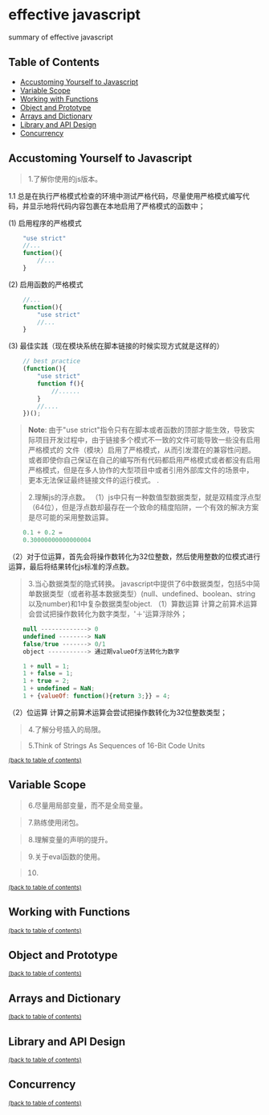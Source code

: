 # effective javascript

summary of effective javascript

## Table of Contents

- [Accustoming Yourself to Javascript](#accustoming-yourself-to-javascript)
- [Variable Scope](#variable-scope)
- [Working with Functions](#working-with-functions)
- [Object and Prototype](#object-and-prototype)
- [Arrays and Dictionary](#arrays-and-dictionary)
- [Library and API Design](#library-and-api-design)
- [Concurrency](#concurrency)

## Accustoming Yourself to Javascript

> 1.了解你使用的js版本。

1.1 总是在执行严格模式检查的环境中测试严格代码，尽量使用严格模式编写代码，并显示地将代码内容包裹在本地启用了严格模式的函数中；

(1) 启用程序的严格模式
```javascript
    "use strict"
    //...
    function(){
        //...
    }
```
(2) 启用函数的严格模式
```javascript
    //...
    function(){
        "use strict"
        //...
    }
```
(3) 最佳实践（现在模块系统在脚本链接的时候实现方式就是这样的）
```javascript
    // best practice
    (function(){
        "use strict"
        function f(){
            //......
        }
        //....
    })();
```
> **Note**: 由于"use strict"指令只有在脚本或者函数的顶部才能生效，导致实际项目开发过程中，由于链接多个模式不一致的文件可能导致一些没有启用严格模式的
文件（模块）启用了严格模式，从而引发潜在的兼容性问题。或者即使你自己保证在自己的编写所有代码都启用严格模式或者都没有启用严格模式，但是在多人协作的大型项目中或者引用外部库文件的场景中，
更本无法保证最终链接文件的运行模式。
.

> 2.理解js的浮点数。
（1）js中只有一种数值型数据类型，就是双精度浮点型（64位），但是浮点数却最存在一个致命的精度陷阱，一个有效的解决方案是尽可能的采用整数运算。
```javascript
    0.1 + 0.2 =
    0.30000000000000004
```
（2）对于位运算，首先会将操作数转化为32位整数，然后使用整数的位模式进行运算，最后将结果转化js标准的浮点数。

> 3.当心数据类型的隐式转换。
javascript中提供了6中数据类型，包括5中简单数据类型（或者称基本数据类型）(null、undefined、boolean、string以及number)和1中复杂数据类型object.
（1）算数运算
计算之前算术运算会尝试把操作数转化为数字类型，'＋'运算浮除外；
```javascript
    null -------------> 0
    undefined --------> NaN
    false/true -------> 0/1
    object -----------> 通过期valueOf方法转化为数字

    1 + null = 1;
    1 + false = 1;
    1 + true = 2;
    1 + undefined = NaN;
    1 + {valueOf: function(){return 3;}} = 4;
```
（2）位运算
计算之前算术运算会尝试把操作数转化为32位整数类型；

> 4.了解分号插入的局限。



> 5.Think of Strings As Sequences of 16-Bit Code Units




<sup>[(back to table of contents)](#table-of-contents)</sup>

## Variable Scope

> 6.尽量用局部变量，而不是全局变量。



> 7.熟练使用闭包。



> 8.理解变量的声明的提升。



> 9.关于eval函数的使用。



> 10.


<sup>[(back to table of contents)](#table-of-contents)</sup>

## Working with Functions



<sup>[(back to table of contents)](#table-of-contents)</sup>

## Object and Prototype


<sup>[(back to table of contents)](#table-of-contents)</sup>

## Arrays and Dictionary



<sup>[(back to table of contents)](#table-of-contents)</sup>

## Library and API Design



<sup>[(back to table of contents)](#table-of-contents)</sup>

## Concurrency

<sup>[(back to table of contents)](#table-of-contents)</sup>
